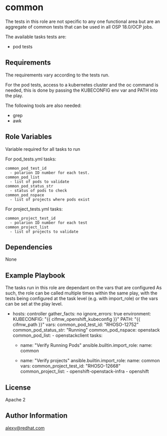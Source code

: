 common
======

The tests in this role are not specific to any one functional area but are an
aggregate of common tests that can be used in all OSP 18.0/OCP jobs.

The available tasks tests are:

* pod tests

Requirements
------------

The requirements vary according to the tests run.

For the pod tests, access to a kubernetes cluster and the oc command is needed,
this is done by passing the KUBECONFIG env var and PATH into the play.

The following tools are also needed:
* grep
* awk

Role Variables
--------------
Variable required for all tasks to run

For pod_tests.yml tasks:

    common_pod_test_id
      - polarion ID number for each test.
    common_pod_list
      - list of pods to validate
    common_pod_status_str
      - status of pods to check
    common_pod_nspace
      - list of projects where pods exist

For project_tests.yml tasks:

    common_project_test_id
      - polarion ID number for each test
    common_project_list
      - list of projects to validate


Dependencies
------------

None

Example Playbook
----------------

The tasks run in this role are dependant on the vars that are configured
As such, the role can be called multiple times within the same play, with the
tests being configured at the task level (e.g. with import_role) or the vars
can be set at the play level.

  - hosts: controller
    gather_facts: no
    ignore_errors: true
    environment:
      KUBECONFIG: "{{ cifmw_openshift_kubeconfig }}"
      PATH: "{{ cifmw_path }}"
    vars:
      common_pod_test_id: "RHOSO-12752"
      common_pod_status_str: "Running"
      common_pod_nspace: openstack
      common_pod_list:
        - openstackclient
    tasks:
      - name: "Verify Running Pods"
        ansible.builtin.import_role:
          name: common

      - name: "Verify projects"
        ansible.builtin.import_role:
          name: common
        vars:
          common_project_test_id: "RHOSO-12668"
          common_project_list:
            - openshift-openstack-infra
            - openshift

License
-------

Apache 2

Author Information
------------------

alexy@redhat.com
